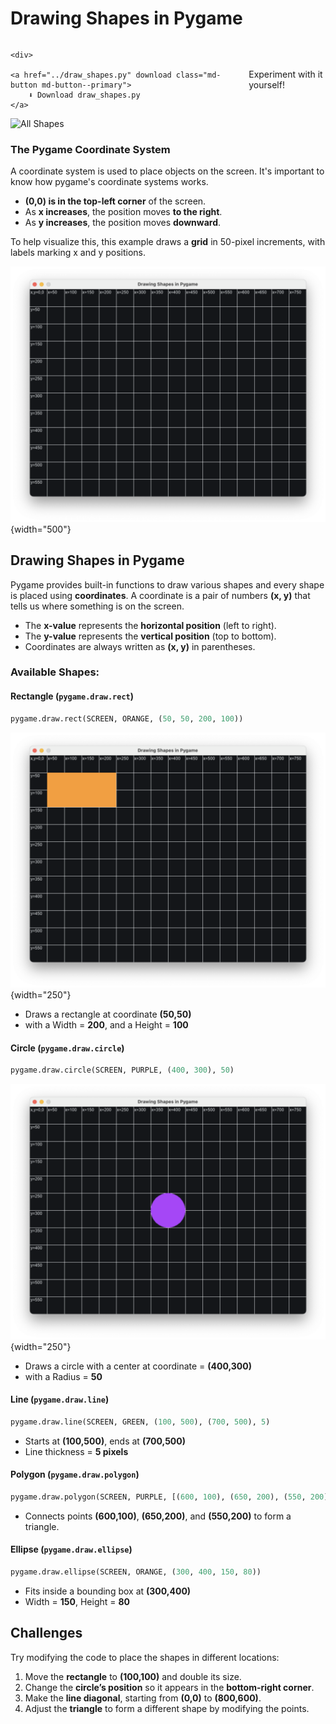 # Drawing Shapes in Pygame

<div style="display: flex; align-items: center; gap: 20px;">
    <!-- Download Button -->
    
    <div>

    <a href="../draw_shapes.py" download class="md-button md-button--primary">
        ⬇ Download draw_shapes.py
    </a>
   <span>Experiment with it yourself!</span>
    </div> 
    <!-- Image -->
    <img src="../draw_all_shapes.png" alt="All Shapes" width="350">
</div>

### The Pygame Coordinate System

A coordinate system is used to place objects on the screen.  It's important to know how pygame's coordinate systems works.

- **(0,0) is in the top-left corner** of the screen.
- As **x increases**, the position moves **to the right**.
- As **y increases**, the position moves **downward**.

To help visualize this, this example draws a **grid** in 50-pixel increments, with labels marking x and y positions.

![Coordinate System](coordinate_system.png){width="500"}

## Drawing Shapes in Pygame

Pygame provides built-in functions to draw various shapes and every shape is placed using **coordinates**. A coordinate is a pair of numbers **(x, y)** that tells us where something is on the screen.

- The **x-value** represents the **horizontal position** (left to right).
- The **y-value** represents the **vertical position** (top to bottom).
- Coordinates are always written as **(x, y)** in parentheses.

### Available Shapes:
#### **Rectangle (`pygame.draw.rect`)**
   ```python
   pygame.draw.rect(SCREEN, ORANGE, (50, 50, 200, 100))
   ```
   ![Orange Rectangle](draw_rect.png){width="250"}

   - Draws a rectangle at coordinate **(50,50)**
   - with a Width = **200**, and a Height = **100**

#### **Circle (`pygame.draw.circle`)**
   ```python
   pygame.draw.circle(SCREEN, PURPLE, (400, 300), 50)
   ```
   ![Purple Circle](draw_circle.png){width="250"}

   - Draws a circle with a center at coordinate = **(400,300)**
   - with a Radius = **50**

#### **Line (`pygame.draw.line`)**
   ```python
   pygame.draw.line(SCREEN, GREEN, (100, 500), (700, 500), 5)
   ```
   - Starts at **(100,500)**, ends at **(700,500)**
   - Line thickness = **5 pixels**

#### **Polygon (`pygame.draw.polygon`)**
   ```python
   pygame.draw.polygon(SCREEN, PURPLE, [(600, 100), (650, 200), (550, 200)])
   ```
   - Connects points **(600,100)**, **(650,200)**, and **(550,200)** to form a triangle.

#### **Ellipse (`pygame.draw.ellipse`)**
   ```python
   pygame.draw.ellipse(SCREEN, ORANGE, (300, 400, 150, 80))
   ```
   - Fits inside a bounding box at **(300,400)**
   - Width = **150**, Height = **80**

## Challenges
Try modifying the code to place the shapes in different locations:

1. Move the **rectangle** to **(100,100)** and double its size.
2. Change the **circle’s position** so it appears in the **bottom-right corner**.
3. Make the **line diagonal**, starting from **(0,0)** to **(800,600)**.
4. Adjust the **triangle** to form a different shape by modifying the points.